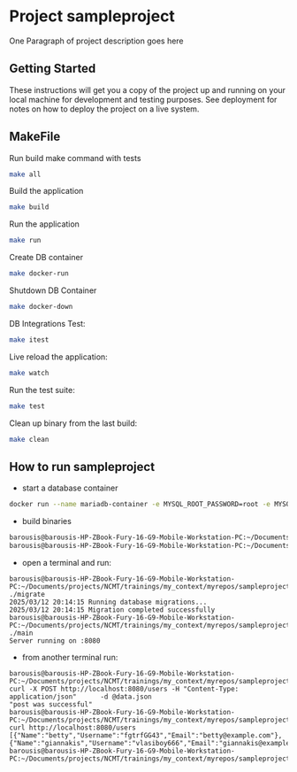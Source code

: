 # Project sampleproject

One Paragraph of project description goes here

## Getting Started

These instructions will get you a copy of the project up and running on your local machine for development and testing purposes. See deployment for notes on how to deploy the project on a live system.

## MakeFile

Run build make command with tests
```bash
make all
```

Build the application
```bash
make build
```

Run the application
```bash
make run
```
Create DB container
```bash
make docker-run
```

Shutdown DB Container
```bash
make docker-down
```

DB Integrations Test:
```bash
make itest
```

Live reload the application:
```bash
make watch
```

Run the test suite:
```bash
make test
```

Clean up binary from the last build:
```bash
make clean
```


## How to run sampleproject

- start a database container

```bash
docker run --name mariadb-container -e MYSQL_ROOT_PASSWORD=root -e MYSQL_DATABASE=testdb -e MYSQL_USER=user -e MYSQL_PASSWORD=password -p 3306:3306 -d mariadb:latest
```

- build binaries
  
```bash
barousis@barousis-HP-ZBook-Fury-16-G9-Mobile-Workstation-PC:~/Documents/projects/NCMT/trainings/my_context/myrepos/sampleproject$ go build -o main cmd/api/main.go 
barousis@barousis-HP-ZBook-Fury-16-G9-Mobile-Workstation-PC:~/Documents/projects/NCMT/trainings/my_context/myrepos/sampleproject$ go build -o migrate cmd/migrate/migrate.go
```

- open a terminal and run:

```
barousis@barousis-HP-ZBook-Fury-16-G9-Mobile-Workstation-PC:~/Documents/projects/NCMT/trainings/my_context/myrepos/sampleproject$ ./migrate 
2025/03/12 20:14:15 Running database migrations...
2025/03/12 20:14:15 Migration completed successfully
barousis@barousis-HP-ZBook-Fury-16-G9-Mobile-Workstation-PC:~/Documents/projects/NCMT/trainings/my_context/myrepos/sampleproject$ ./main 
Server running on :8080
```

- from another terminal run:

```
barousis@barousis-HP-ZBook-Fury-16-G9-Mobile-Workstation-PC:~/Documents/projects/NCMT/trainings/my_context/myrepos/sampleproject$ curl -X POST http://localhost:8080/users -H "Content-Type: application/json"      -d @data.json
"post was successful"
barousis@barousis-HP-ZBook-Fury-16-G9-Mobile-Workstation-PC:~/Documents/projects/NCMT/trainings/my_context/myrepos/sampleproject$ curl http://localhost:8080/users
[{"Name":"betty","Username":"fgtrfGG43","Email":"betty@example.com"},{"Name":"giannakis","Username":"vlasiboy666","Email":"giannakis@example.com"}]
barousis@barousis-HP-ZBook-Fury-16-G9-Mobile-Workstation-PC:~/Documents/projects/NCMT/trainings/my_context/myrepos/sampleproject$
```
